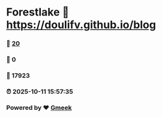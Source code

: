 # Forestlake :link: https://doulifv.github.io/blog 
### :page_facing_up: [20](https://doulifv.github.io/blog/tag.html) 
### :speech_balloon: 0 
### :hibiscus: 17923 
### :alarm_clock: 2025-10-11 15:57:35 
### Powered by :heart: [Gmeek](https://github.com/Meekdai/Gmeek)
